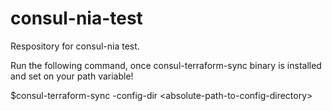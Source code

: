 # consul-nia-test
Respository for consul-nia test.

Run the following command, once consul-terraform-sync binary is installed and set on your path variable!

$consul-terraform-sync -config-dir \<absolute-path-to-config-directory\>
